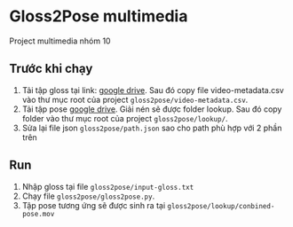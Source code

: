 # Gloss2Pose multimedia
Project multimedia nhóm 10

## Trước khi chạy
1. Tải tập gloss tại link: [google drive](https://drive.google.com/open?id=1-6mEINVrWKncQZP9BxfxecVVA4DszFSo). Sau đó copy file video-metadata.csv vào thư mục root của project `gloss2pose/video-metadata.csv`.
2. Tải tập pose [google drive](https://drive.google.com/open?id=1sRPA9nrA4sos6iy7bJoAl9kanyWeTz5D). Giải nén sẽ được folder lookup. Sau đó copy folder vào thư mục root của project `gloss2pose/lookup/`.
3. Sửa lại file json `gloss2pose/path.json` sao cho path phù hợp với 2 phần trên

## Run
1. Nhập gloss tại file `gloss2pose/input-gloss.txt`
2. Chạy file `gloss2pose/gloss2pose.py`.
3. Tập pose tương ứng sẽ được sinh ra tại `gloss2pose/lookup/conbined-pose.mov`